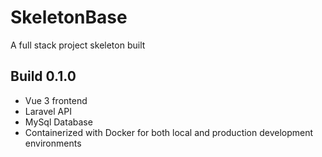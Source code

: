 # SkeletonBase
A full stack project skeleton built

## Build 0.1.0
- Vue 3 frontend
- Laravel API
- MySql Database
- Containerized with Docker for both local and production development environments
